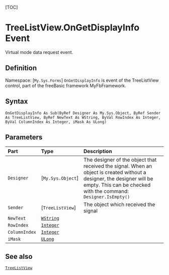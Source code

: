 [TOC]
# TreeListView.OnGetDisplayInfo Event
Virtual mode data request event.
## Definition
Namespace: [`My.Sys.Forms`]
`OnGetDisplayInfo` is event of the TreeListView control, part of the freeBasic framework MyFbFramework.
## Syntax
```freeBasic
OnGetDisplayInfo As Sub(ByRef Designer As My.Sys.Object, ByRef Sender As TreeListView, ByRef NewText As WString, ByVal RowIndex As Integer, ByVal ColumnIndex As Integer, iMask As ULong)
```

## Parameters

|Part|Type|Description|
| :------------ | :------------ | :------------ |
|`Designer`|[`My.Sys.Object`]|The designer of the object that received the signal. When an object is created without a designer, the designer will be empty. This can be checked with the command: `Designer.IsEmpty()`|
|`Sender`|[`TreeListView`]|The object which received the signal|
|`NewText`|[`WString`]("https://www.freebasic.net/wiki/KeyPgWString")||
|`RowIndex`|[`Integer`]("https://www.freebasic.net/wiki/KeyPgInteger")||
|`ColumnIndex`|[`Integer`]("https://www.freebasic.net/wiki/KeyPgInteger")||
|`iMask`|[`ULong`]("https://www.freebasic.net/wiki/KeyPgULong")||

## See also
[`TreeListView`](TreeListView.md)
